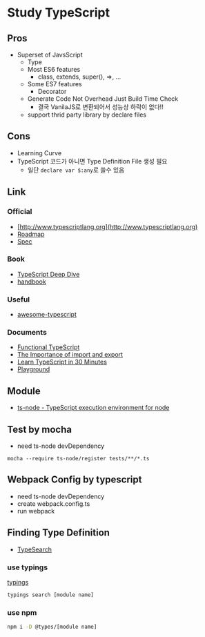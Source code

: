 # Study TypeScript

## Pros
- Superset of JavsScript
  - Type
  - Most ES6 features
    - class, extends, super(), =>, ...
  - Some ES7 features
    - Decorator
  - Generate Code Not Overhead Just Build Time Check
    - 결국  VanilaJS로 변환되어서 성능상 하락이 없다!!
  - support thrid party library by declare files

## Cons
- Learning Curve
- TypeScript 코드가 아니면 Type Definition File 생성 필요
  - 일단 ```declare var $:any```로 쓸수 있음

## Link

### Official
- [http://www.typescriptlang.org](http://www.typescriptlang.org)
- [Roadmap](https://github.com/Microsoft/TypeScript/wiki/Roadmap)
- [Spec](https://github.com/Microsoft/TypeScript/blob/master/doc/spec.md)

### Book
- [TypeScript Deep Dive](https://basarat.gitbooks.io/typescript/)
- [handbook](http://www.typescriptlang.org/Handbook)

### Useful
- [awesome-typescript](https://github.com/dzharii/awesome-typescript)

### Documents
- [Functional TypeScript](https://vsavkin.com/functional-typescript-316f0e003dc6?_branch_match_id=289185608293445594#.so6w267jb)
- [The Importance of import and export](http://benjamn.github.io/empirenode-2015/#/)
- [Learn TypeScript in 30 Minutes](http://tutorialzine.com/2016/07/learn-typescript-in-30-minutes/)
- [Playground](http://www.typescriptlang.org/play/)

## Module
- [ts-node - TypeScript execution environment for node](https://github.com/TypeStrong/ts-node)

## Test by mocha
- need ts-node devDependency
```
mocha --require ts-node/register tests/**/*.ts
```

## Webpack Config by typescript
- need ts-node devDependency
- create webpack.config.ts
- run webpack

## Finding Type Definition
- [TypeSearch](https://microsoft.github.io/TypeSearch/)

### use typings
[typings](https://github.com/typings/typings)
```bash
typings search [module name]
```

### use npm
```bash
npm i -D @types/[module name]
```